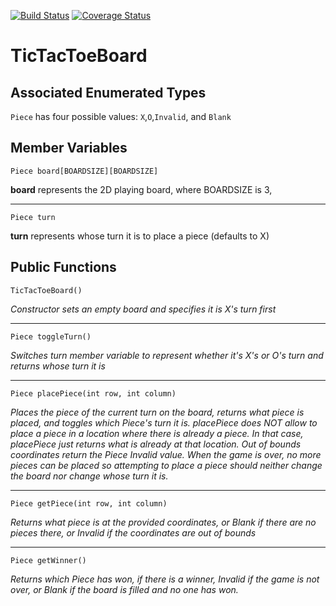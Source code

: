 [![Build Status](https://travis-ci.org/rbonomo/TicTacToeBoard.svg?branch=master)](https://travis-ci.org/rbonomo/TicTacToeBoard)
[![Coverage Status](https://coveralls.io/repos/github/rbonomo/TicTacToeBoard/badge.svg?branch=master)](https://coveralls.io/github/rbonomo/TicTacToeBoard?branch=master)

# TicTacToeBoard

## Associated Enumerated Types
`Piece` has four possible values: `X`,`O`,`Invalid`, and `Blank`

## Member Variables
`Piece board[BOARDSIZE][BOARDSIZE]`

**board** represents the 2D playing board, where BOARDSIZE is 3,
___
`Piece turn`

**turn** represents whose turn it is to place a piece (defaults to X)

## Public Functions
`TicTacToeBoard()`

*Constructor sets an empty board and specifies it is X's turn first*
___

`Piece toggleTurn()`

*Switches turn member variable to represent whether it's X's or O's turn
and returns whose turn it is*
___


`Piece placePiece(int row, int column)`

*Places the piece of the current turn on the board, returns what
piece is placed, and toggles which Piece's turn it is. placePiece does
NOT allow to place a piece in a location where there is already a piece.
In that case, placePiece just returns what is already at that location.
Out of bounds coordinates return the Piece Invalid value. When the game
is over, no more pieces can be placed so attempting to place a piece
should neither change the board nor change whose turn it is.*
___

`Piece getPiece(int row, int column)`

*Returns what piece is at the provided coordinates, or Blank if there
are no pieces there, or Invalid if the coordinates are out of bounds*
___

`Piece getWinner()`

*Returns which Piece has won, if there is a winner, Invalid if the game
is not over, or Blank if the board is filled and no one has won.*
